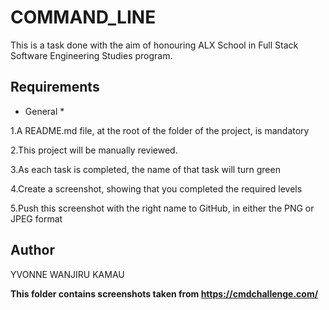  # COMMAND_LINE 
  
 This is a task done with the aim of honouring ALX School in Full Stack Software Engineering Studies program.
 
 ## Requirements 

* General *

1.A README.md file, at the root of the folder of the project, is mandatory

2.This project will be manually reviewed.

3.As each task is completed, the name of that task will turn green

4.Create a screenshot, showing that you completed the required levels

5.Push this screenshot with the right name to GitHub, in either the PNG or JPEG format


## Author 

YVONNE WANJIRU KAMAU

**This folder contains screenshots taken from https://cmdchallenge.com/**

